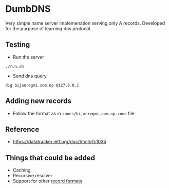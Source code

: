 # DumbDNS

Very simple name server implemenation serving only A records. Developed for the purpose of learning dns protocol.

## Testing

- Run the server

```
./run.sh
```

- Send dns query

```
dig bijanregmi.com.np @127.0.0.1
```

## Adding new records

- Follow the format as in `zones/bijanregmi.com.np.zone` file

## Reference

- https://datatracker.ietf.org/doc/html/rfc1035

## Things that could be added

- Caching
- Recursive resolver
- Support for other [record formats](https://datatracker.ietf.org/doc/html/rfc1035#section-3.3)
